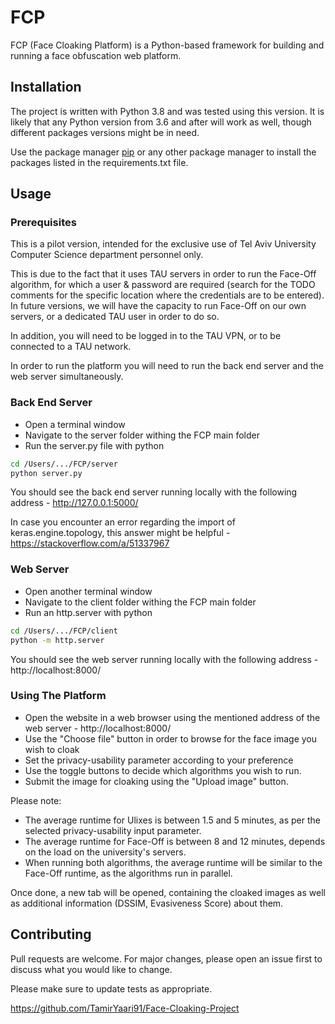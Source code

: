 # FCP

FCP (Face Cloaking Platform) is a Python-based framework for building and running a face obfuscation web platform.

## Installation

The project is written with Python 3.8 and was tested using this version. It is likely that any Python version from 3.6
and after will work as well, though different packages versions might be in need.

Use the package manager [pip](https://pip.pypa.io/en/stable/) or any other package manager to install the packages
listed in the requirements.txt file.

## Usage

### Prerequisites

This is a pilot version, intended for the exclusive use of Tel Aviv University Computer Science department personnel
only.

This is due to the fact that it uses TAU servers in order to run the Face-Off algorithm, for which a user & password are
required (search for the TODO comments for the specific location where the credentials are to be entered). In future
versions, we will have the capacity to run Face-Off on our own servers, or a dedicated TAU user in order to do so.

In addition, you will need to be logged in to the TAU VPN, or to be connected to a TAU network.

In order to run the platform you will need to run the back end server and the web server simultaneously.

### Back End Server

* Open a terminal window
* Navigate to the server folder withing the FCP main folder
* Run the server.py file with python

```bash
cd /Users/.../FCP/server
python server.py
``` 

You should see the back end server running locally with the following address - http://127.0.0.1:5000/

In case you encounter an error regarding the import of keras.engine.topology, this answer might be helpful - https://stackoverflow.com/a/51337967

### Web Server

* Open another terminal window
* Navigate to the client folder withing the FCP main folder
* Run an http.server with python

```bash
cd /Users/.../FCP/client
python -m http.server
```

You should see the web server running locally with the following address - http://localhost:8000/

### Using The Platform

* Open the website in a web browser using the mentioned address of the web server - http://localhost:8000/
* Use the "Choose file" button in order to browse for the face image you wish to cloak
* Set the privacy-usability parameter according to your preference
* Use the toggle buttons to decide which algorithms you wish to run.
* Submit the image for cloaking using the "Upload image" button.

Please note:

* The average runtime for Ulixes is between 1.5 and 5 minutes, as per the selected privacy-usability input parameter.
* The average runtime for Face-Off is between 8 and 12 minutes, depends on the load on the university's servers.
* When running both algorithms, the average runtime will be similar to the Face-Off runtime, as the algorithms run in
  parallel.

Once done, a new tab will be opened, containing the cloaked images as well as additional information (DSSIM, Evasiveness
Score) about them.

## Contributing

Pull requests are welcome. For major changes, please open an issue first to discuss what you would like to change.

Please make sure to update tests as appropriate.

https://github.com/TamirYaari91/Face-Cloaking-Project
